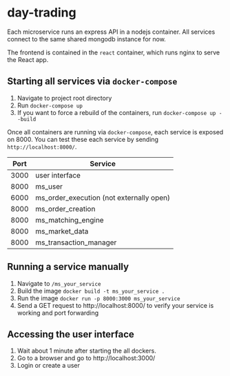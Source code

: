 # day-trading

Each microservice runs an express API in a nodejs container. All services connect to the same shared mongodb instance for now.

The frontend is contained in the `react` container, which runs nginx to serve the React app.

Starting all services via `docker-compose`
---
1. Navigate to project root directory
2. Run `docker-compose up`
3. If you want to force a rebuild of the containers, run `docker-compose up --build`


Once all containers are running via `docker-compose`, each service is exposed on 8000. You can test these each service by sending `http://localhost:8000/`.


| Port  | Service  |
|-------|---------------|
| 3000  | user interface |
| 8000  | ms_user |
| 6000  | ms_order_execution (not externally open)|
| 8000  | ms_order_creation |
| 8000  | ms_matching_engine |
| 8000  | ms_market_data |
| 8000  | ms_transaction_manager |



Running a service manually
---
1. Navigate to `/ms_your_service`
2. Build the image `docker build -t ms_your_service .`
3. Run the image `docker run -p 8000:3000 ms_your_service`
4. Send a GET request to http://localhost:8000/ to verify your service is working and port forwarding

Accessing the user interface
---
1. Wait about 1 minute after starting the all dockers.
2. Go to a browser and go to http://localhost:3000/
3. Login or create a user



